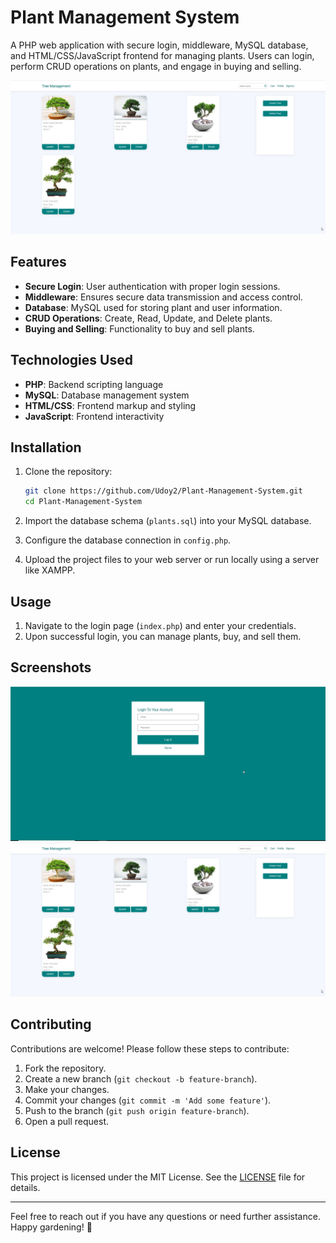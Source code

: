 # Plant Management System

A PHP web application with secure login, middleware, MySQL database, and HTML/CSS/JavaScript frontend for managing plants. Users can login, perform CRUD operations on plants, and engage in buying and selling.

![Screenshot](https://github.com/Udoy2/Plant-Management-System/blob/master/assets/screenshot/Dashboard.png)

## Features

- **Secure Login**: User authentication with proper login sessions.
- **Middleware**: Ensures secure data transmission and access control.
- **Database**: MySQL used for storing plant and user information.
- **CRUD Operations**: Create, Read, Update, and Delete plants.
- **Buying and Selling**: Functionality to buy and sell plants.

## Technologies Used

- **PHP**: Backend scripting language
- **MySQL**: Database management system
- **HTML/CSS**: Frontend markup and styling
- **JavaScript**: Frontend interactivity

## Installation

1. Clone the repository:

   ```bash
   git clone https://github.com/Udoy2/Plant-Management-System.git
   cd Plant-Management-System
   ```

2. Import the database schema (`plants.sql`) into your MySQL database.

3. Configure the database connection in `config.php`.

4. Upload the project files to your web server or run locally using a server like XAMPP.

## Usage

1. Navigate to the login page (`index.php`) and enter your credentials.
2. Upon successful login, you can manage plants, buy, and sell them.

## Screenshots

![Login Page](https://github.com/Udoy2/Plant-Management-System/blob/master/assets/screenshot/loginPage.png)
![Dashboard](https://github.com/Udoy2/Plant-Management-System/blob/master/assets/screenshot/Dashboard.png)

## Contributing

Contributions are welcome! Please follow these steps to contribute:

1. Fork the repository.
2. Create a new branch (`git checkout -b feature-branch`).
3. Make your changes.
4. Commit your changes (`git commit -m 'Add some feature'`).
5. Push to the branch (`git push origin feature-branch`).
6. Open a pull request.

## License

This project is licensed under the MIT License. See the [LICENSE](LICENSE) file for details.

---

Feel free to reach out if you have any questions or need further assistance. Happy gardening! 🌿
